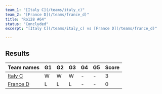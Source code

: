 ```yaml
---
team_1: "[Italy C](/teams/italy_c)"
team_2: "[France D](/teams/france_d)"
title: "Ro128 #64"
status: "Concluded"
excerpt: "[Italy C](/teams/italy_c) vs [France D](/teams/france_d)"

---
```

## Results

| Team names | G1 | G2 | G3 | G4 | G5 | Score |
| -- | -- | -- | -- | -- | -- | -- |
| [Italy C](/teams/italy_c) | W | W | W | - | - | 3 |
| [France D](/teams/france_d) | L | L | L | - | - | 0 |
